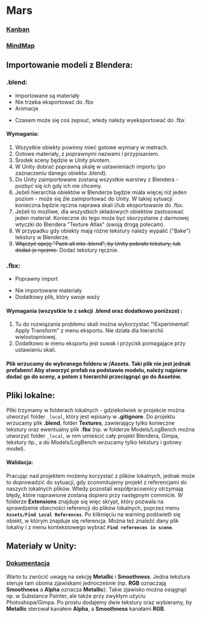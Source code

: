 # Mars

### [Kanban](https://elgirhath.kanbantool.com/b/498847#)

### [MindMap](https://coggle.it/diagram/XGbqbnV4-hvJL5IA/t/gra)

## Importowanie modeli z Blendera:

### .blend:
+ Importowane są materiały
+ Nie trzeba eksportować do .fbx
+ Animacje
- Czasem może się coś zepsuć, wtedy należy wyeksportować do .fbx

#### Wymagania:
1. Wszystkie obiekty powinny mieć gotowe wymiary w metrach.
2. Gotowe materiały, z poprawnymi nazwami i przypisaniem.
3. Środek sceny będzie w Unity pivotem.
4. W Unity dobrać poprawną skalę w ustawieniach importu (po zaznaczeniu danego obiektu .blend).
5. Do Unity zaimportowane zostaną wszystkie warstwy z Blendera - pozbyć się ich gdy ich nie chcemy.
6. Jeżeli hierarchia obiektów w Blenderze będzie miała więcej niż jeden poziom - może się źle zaimportować do Unity. W takiej sytuacji konieczna będzie ręczna naprawa skali i/lub eksportowanie do .fbx.
7. Jeżeli to możliwe, dla wszystkich składowych obiektów zastosować jeden materiał. Konieczne do tego może być skorzystanie z darmowej wtyczki do Blendera "Texture Atlas" (swoją drogą polecam).
8. W przypadku gdy obiekty mają różne tekstury należy wypalić ("Bake") tekstury w Blenderze.
9. ~~Włączyć opcję "Pack all into .blend", by Unity pobrało tekstury, lub dodać je ręcznie.~~ Dodać tekstury ręcznie.

### .fbx:
+ Poprawny import
- Nie importowane materiały
- Dodatkowy plik, który swoje waży

#### Wymagania (wszystkie te z sekcji .blend oraz dodatkowo poniższe) :
1. Tu do rozwiązania problemu skali można wykorzystać "!Experimental! Apply Transform" z menu eksportu. Nie działa dla hierarchii wielostopniowej.
2. Dodatkowo w menu eksportu jest suwak i przycisk pomagające przy ustawianiu skali.

#### Plik wrzucamy do wybranego folderu w /Assets. Taki plik nie jest jednak prefabem! Aby stworzyć prefab na podstawie modelu, należy najpierw dodać go do sceny, a potem z hierarchii przeciągnąć go do Assetów.

## Pliki lokalne:
Pliki trzymamy w folderach lokalnych - gdziekolwiek w projekcie można utworzyć folder `_local`, który jest wpisany w **.gitignore**. Do projektu wrzucamy plik **.blend**, folder **Textures**, zawierający tylko konieczne tekstury oraz ewentualny plik **.fbx** (np. w folderze Models/LogBench można utworzyć folder `_local`, w nim umieścić cały projekt Blendera, Gimpa, tekstury itp., a do Models/LogBench wrzucamy tylko tekstury i gotowy model).

#### Walidacja:
Pracując nad projektem możemy korzystać z plików lokalnych, jednak może to doprowadzić do sytuacji, gdy zcommitujemy projekt z referencjami do naszych lokalnych plików. Wtedy pozostali współpracownicy otrzymają błędy, które naprawione zostaną dopiero przy następnym commicie. W folderze **Extensions** znajduje się więc skrypt, który pozwala na sprawdzenie obecności referencji do plików lokalnych, poprzez menu **`Assets/Find Local References`**. Po kliknięciu na warning podświetli się obiekt, w którym znajduje się referencja. Można też znaleźć dany plik lokalny i z menu kontekstowego wybrać **`Find references in scene`**.

## Materiały w Unity:
### [Dokumentacja](https://docs.unity3d.com/Manual/StandardShaderMaterialParameters.html)

Warto tu zwrócić uwagę na sekcję **Metallic** i **Smoothness**. Jedna tekstura steruje tam oboma zjawiskami jednocześnie (np. **RGB** oznaczają **Smoothness** a **Alpha** oznacza **Metallic**). Takie zjawisko można osiągnąć np. w Substance Painter, ale także przy zwykłym użyciu Photoshopa/Gimpa. Po prostu dodajemy dwie tekstury oraz wybieramy, by **Metallic** sterował kanałem **Alpha**, a **Smoothness** kanałami **RGB**.

